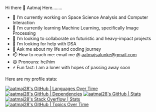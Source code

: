 Hi there 👋
Aatmaj Here........


- 🔭 I’m currently working on Space Science Analysis and Computer Interaction
- 🌱 I’m currently learning Machine Learning, specifically Image Processing
- 👯 I’m looking to collaborate on futuristic and heavy-impact projects
- 🤔 I’m looking for help with DSA 
- 💬 Ask me about my life and coding journey
- 📫 How to reach me: email me @ aatmajsalunke@gmail.com
- 😄 Pronouns: he/him
- ⚡ Fun fact: I am a loner with hopes of passing away soon

Here are my profile stats:

[![aatmaj28's GitHub | Languages Over Time](https://stats.quine.sh/aatmaj28/languages-over-time?theme=dark)](https://quine.sh?utm_source=widgets&utm_campaign=aatmaj28)
[![aatmaj28's GitHub | Dependencies](https://stats.quine.sh/aatmaj28/dependencies?theme=dark)](https://quine.sh?utm_source=widgets&utm_campaign=aatmaj28)
[![aatmaj28's GitHub | Stats](https://stats.quine.sh/aatmaj28/github?theme=dark)](https://quine.sh?utm_source=widgets&utm_campaign=aatmaj28)
[![aatmaj28's Stack Overflow | Stats](https://stats.quine.sh/aatmaj28/stack-overflow?theme=dark)](https://quine.sh?utm_source=widgets&utm_campaign=aatmaj28)
[![aatmaj28's GitHub | Topics Over Time](https://stats.quine.sh/aatmaj28/topics-over-time?theme=dark)](https://quine.sh?utm_source=widgets&utm_campaign=aatmaj28)

